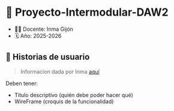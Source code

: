 # 📝 Proyecto-Intermodular-DAW2


* 👩‍🏫 Docente: Inma Gijón
* 🗓️ Año: 2025-2026


## 💭 Historias de usuario

> Informacion dada por Inma [aquí](https://www.atlassian.com/es/agile/project-management/user-stories)

Deben tener:
- Titulo descriptivo (quién debe poder hacer qué)
- WireFrame (croquis de la funcionalidad)
